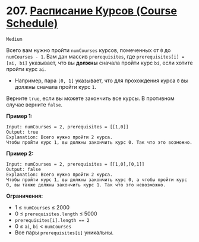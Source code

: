 # 207. [Расписание Курсов (Course Schedule)](https://leetcode.com/problems/course-schedule/description/)

`Medium`

Всего вам нужно пройти `numCourses` курсов, помеченных от `0` до `numCourses - 1`. Вам дан массив `prerequisites`, где `prerequisites[i] = [ai, bi]` указывает, что вы **должны** сначала пройти курс `bi`, если хотите пройти курс `ai`.

*   Например, пара `[0, 1]` указывает, что для прохождения курса `0` вы должны сначала пройти курс `1`.

Верните `true`, если вы можете закончить все курсы. В противном случае верните `false`.

**Пример 1:**
```
Input: numCourses = 2, prerequisites = [[1,0]]
Output: true
Explanation: Всего нужно пройти 2 курса.
Чтобы пройти курс 1, вы должны закончить курс 0. Так что это возможно.
```

**Пример 2:**
```
Input: numCourses = 2, prerequisites = [[1,0],[0,1]]
Output: false
Explanation: Всего нужно пройти 2 курса.
Чтобы пройти курс 1, вы должны закончить курс 0, а чтобы пройти курс 0, вы также должны закончить курс 1. Так что это невозможно.
```

**Ограничения:**

*   1 ≤ `numCourses` ≤ 2000
*   0 ≤ `prerequisites.length` ≤ 5000
*   `prerequisites[i].length == 2`
*   0 ≤ `ai`, `bi` < `numCourses`
*   Все пары `prerequisites[i]` уникальны.